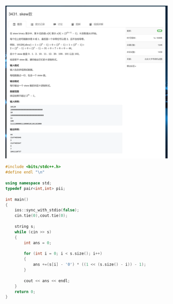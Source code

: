 ![image-20230419110335915](Week2.1.assets/image-20230419110335915.png)



```c++
#include <bits/stdc++.h>
#define endl "\n"

using namespace std;
typedef pair<int,int> pii;

int main()
{
    ios::sync_with_stdio(false);
    cin.tie(0),cout.tie(0);

    string s;
    while (cin >> s)
    {
        int ans = 0;

        for (int i = 0; i < s.size(); i++)
        {
            ans +=(s[i] - '0') * ((1 << (s.size() - i)) - 1);
        }

        cout << ans << endl;
    }
    return 0;
}
```



